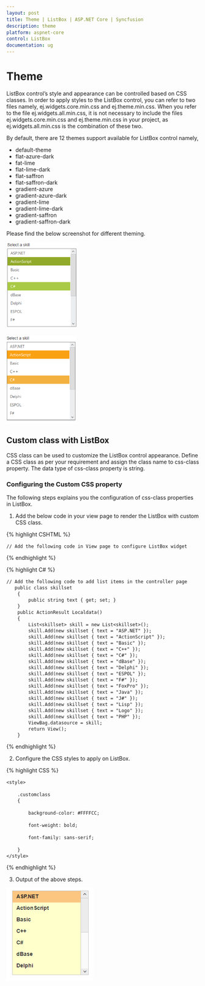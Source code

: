 ```yaml
---
layout: post
title: Theme | ListBox | ASP.NET Core | Syncfusion
description: theme
platform: aspnet-core
control: ListBox
documentation: ug
---
```


# Theme

ListBox control’s style and appearance can be controlled based on CSS classes. In order to apply styles to the ListBox control, you can refer to two files namely, ej.widgets.core.min.css and ej.theme.min.css. When you refer to the file ej.widgets.all.min.css, it is not necessary to include the files ej.widgets.core.min.css and ej.theme.min.css in your project, as ej.widgets.all.min.css is the combination of these two. 

By default, there are 12 themes support available for ListBox control namely,

* default-theme
* flat-azure-dark
* fat-lime
* flat-lime-dark
* flat-saffron
* flat-saffron-dark
* gradient-azure
* gradient-azure-dark
* gradient-lime
* gradient-lime-dark
* gradient-saffron
* gradient-saffron-dark

Please find the below screenshot for different theming.

![](Theme_images/Theme_img1.png)


![](Theme_images/Theme_img2.png)


## Custom class with ListBox 

CSS class can be used to customize the ListBox control appearance. Define a CSS class as per your requirement and assign the class name to css-class property. The data type of css-class property is string. 

### Configuring the Custom CSS property

The following steps explains you the configuration of css-class properties in ListBox.

1. Add the below code in your view page to render the ListBox with custom CSS class.


  {% highlight CSHTML %}
		
	// Add the following code in View page to configure ListBox widget

<ej-list-box id="listboxsample" datasource="ViewBag.datasource" css-class="customclass">
    <e-list-box-fields id="empid" text="text"/>
</ej-list-box>  

{% endhighlight %}
   
   
  {% highlight C# %}
   
	// Add the following code to add list items in the controller page
	   public class skillset
        {
            public string text { get; set; }
        }
        public ActionResult Localdata()
        {
            List<skillset> skill = new List<skillset>();
            skill.Add(new skillset { text = "ASP.NET" });
            skill.Add(new skillset { text = "ActionScript" });
            skill.Add(new skillset { text = "Basic" });
            skill.Add(new skillset { text = "C++" });
            skill.Add(new skillset { text = "C#" });
            skill.Add(new skillset { text = "dBase" });
            skill.Add(new skillset { text = "Delphi" });
            skill.Add(new skillset { text = "ESPOL" });
            skill.Add(new skillset { text = "F#" });
            skill.Add(new skillset { text = "FoxPro" });
            skill.Add(new skillset { text = "Java" });
            skill.Add(new skillset { text = "J#" });
            skill.Add(new skillset { text = "Lisp" });
            skill.Add(new skillset { text = "Logo" });
            skill.Add(new skillset { text = "PHP" });
            ViewBag.datasource = skill;
            return View();
        }


{% endhighlight %}


2. Configure the CSS styles to apply on ListBox.



  {% highlight CSS %}

	<style>

		.customclass 
		{

			background-color: #FFFFCC;

			font-weight: bold;

			font-family: sans-serif;

		}
    </style>
{% endhighlight %}
   



3. Output of the above steps.


![](Theme_images/Theme_img3.png)



